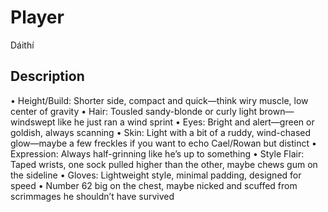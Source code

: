 # Player
Dáithí
## Description
•	Height/Build: Shorter side, compact and quick—think wiry muscle, low center of gravity
•	Hair: Tousled sandy-blonde or curly light brown—windswept like he just ran a wind sprint
•	Eyes: Bright and alert—green or goldish, always scanning
•	Skin: Light with a bit of a ruddy, wind-chased glow—maybe a few freckles if you want to echo Cael/Rowan but distinct
•	Expression: Always half-grinning like he’s up to something
•	Style Flair: Taped wrists, one sock pulled higher than the other, maybe chews gum on the sideline
•	Gloves: Lightweight style, minimal padding, designed for speed
•	Number 62 big on the chest, maybe nicked and scuffed from scrimmages he shouldn’t have survived

